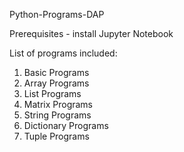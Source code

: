 Python-Programs-DAP

Prerequisites -
install Jupyter Notebook

List of programs included:
1. Basic Programs
2. Array Programs
3. List Programs
4. Matrix Programs
5. String Programs
6. Dictionary Programs
7. Tuple Programs
